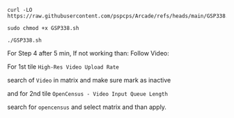 



```
curl -LO https://raw.githubusercontent.com/pspcps/Arcade/refs/heads/main/GSP338.sh

sudo chmod +x GSP338.sh

./GSP338.sh
```

For Step 4 after 5 min, If not working than:
Follow  Video:

For 1st tile ``High-Res Video Upload Rate`` 

search of ``Video`` in matrix and make sure mark as inactive  

and for 2nd tile ``OpenCensus - Video Input Queue Length``

search for ``opencensus`` and select matrix and than apply.



